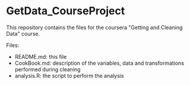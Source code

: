 GetData_CourseProject
=====================

This repository contains the files for the coursera "Getting and Cleaning Data" course.

Files:
* README.md: this file
* CookBook.md: description of the variables, data and transformations performed during cleaning
* analysis.R: the script to perform the analysis
